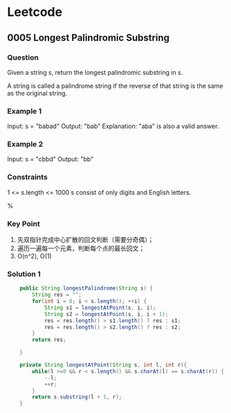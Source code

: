 # Leetcode

## 0005 Longest Palindromic Substring

### Question

Given a string s, return the longest palindromic substring in s.

A string is called a palindrome string if the reverse of that string is the same as the original string.

### Example 1

Input: s = "babad"
Output: "bab"
Explanation: "aba" is also a valid answer.

### Example 2

Input: s = "cbbd"
Output: "bb"

### Constraints

1 <= s.length <= 1000
s consist of only digits and English letters.

%

### Key Point

1. 先双指针完成中心扩散的回文判断（需要分奇偶）；
2. 遍历一遍每一个元素，判断每个点的最长回文；
3. O(n^2), O(1)

### Solution 1

```java
    public String longestPalindrome(String s) {
        String res = "";
        for(int i = 0; i < s.length(); ++i) {
            String s1 = longestAtPoint(s, i, i);
            String s2 = longestAtPoint(s, i, i + 1);
            res = res.length() > s1.length() ? res : s1;
            res = res.length() > s2.length() ? res : s2;
        }
        return res;

    }

    private String longestAtPoint(String s, int l, int r){
        while(l >=0 && r < s.length() && s.charAt(l) == s.charAt(r)) {
            --l;
            ++r;
        }
        return s.substring(l + 1, r);
    }

```
